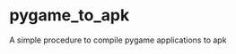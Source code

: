 # pygame_to_apk

<!--
#groups
Tools

#languages
Python

#frames and libs

-->

A simple procedure to compile pygame applications to apk
